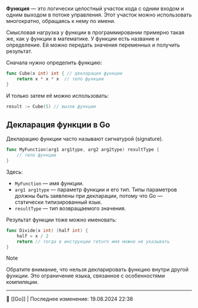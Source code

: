 **Функция** — это логически целостный участок кода с одним входом и одним выходом в потоке управления. Этот участок можно использовать многократно, обращаясь к нему по имени.

Смысловая нагрузка у функции в программировании примерно такая же, как у функции в математике. У функции есть название и определение. Ей можно передать значения переменных и получить результат.

Сначала нужно определить функцию:

```go
func Cube(x int) int { // декларация функции
    return x * x * x  // тело функции
} 
```

И только затем её можно использовать:

```go
result := Cube(5) // вызов функции 
```

## Декларация функции в Go

Декларацию функции часто называют сигнатурой (signature).

```go
func MyFunction(arg1 arg1type, arg2 arg2type) resultType {
    // тело функции
} 
```

Здесь:

- `MyFunction` — имя функции.
- `arg1 arg1type` — параметр функции и его тип. Типы параметров должны быть заявлены при декларации, потому что Go — статически типизированный язык.
- `resultType` — тип возвращаемого значения.

Результат функции тоже можно именовать:

```go
func Divide(x int) (half int) {
    half = x / 2
    return // тогда в инструкции return имя можно не указывать
} 
```

> [!NOTE]
> Обратите внимание, что нельзя декларировать функцию внутри другой функции. Это ограничение языка, связанное с особенностями компиляции.



----
📂 [[Go]] | Последнее изменение: 19.08.2024 22:38